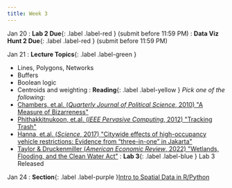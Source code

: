 ```yaml
---
title: Week 3
---
```


Jan 20
: **Lab 2 Due**{: .label .label-red } (submit before 11:59 PM)
 : **Data Viz Hunt 2 Due**{: .label .label-red } (submit before 11:59 PM)


Jan 21
: **Lecture Topics**{: .label .label-green }
 - Lines, Polygons, Networks
 - Buffers
 - Boolean logic
 - Centroids and weighting
: **Reading**{: .label .label-yellow }
*Pick one of the following:*
 - [Chambers, et.al. (*Quarterly Journal of Political Science*, 2010) "A Measure of Bizarreness"][1]
 - [Phithakkitnukoon, et.al. (*IEEE Pervasive Computing*, 2012) "Tracking Trash"][2]
 - [Hanna, et.al. (*Science*, 2017) "Citywide effects of high-occupancy vehicle restrictions: Evidence from “three-in-one” in Jakarta"][3]
 - [Taylor & Druckenmiller (*American Economic Review*, 2022) "Wetlands, Flooding, and the Clean Water Act"][4]
: **Lab 3**{: .label .label-blue } Lab 3 Released

Jan 24
: **Section**{: .label .label-purple }[Intro to Spatial Data in R/Python](#)


[1]: https://www.nowpublishers.com/article/Details/QJPS-9022
[2]: https://dspace.mit.edu/handle/1721.1/101638
[3]: https://www-science-org.stanford.idm.oclc.org/doi/10.1126/science.aan2747
[4]: https://www-aeaweb-org.stanford.idm.oclc.org/articles?id=10.1257/aer.20210497

